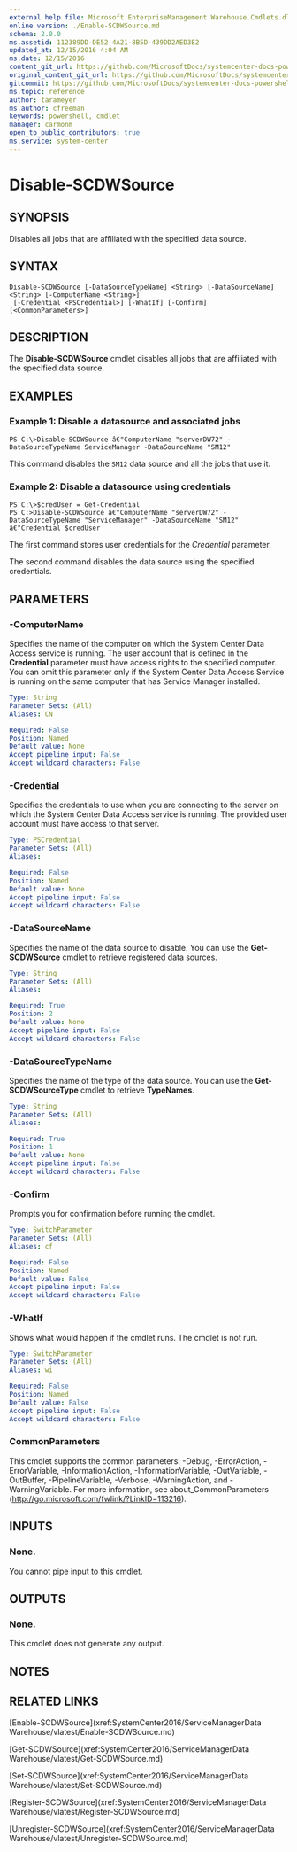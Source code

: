```yaml
---
external help file: Microsoft.EnterpriseManagement.Warehouse.Cmdlets.dll-Help.xml
online version: ./Enable-SCDWSource.md
schema: 2.0.0
ms.assetid: 112389DD-DE52-4A21-8B5D-439DD2AED3E2
updated_at: 12/15/2016 4:04 AM
ms.date: 12/15/2016
content_git_url: https://github.com/MicrosoftDocs/systemcenter-docs-powershell/blob/master/systemcenter-cmdlets/SystemCenter2016/ServiceManagerData%20Warehouse/vlatest/Disable-SCDWSource.md
original_content_git_url: https://github.com/MicrosoftDocs/systemcenter-docs-powershell/blob/master/systemcenter-cmdlets/SystemCenter2016/ServiceManagerData%20Warehouse/vlatest/Disable-SCDWSource.md
gitcommit: https://github.com/MicrosoftDocs/systemcenter-docs-powershell/blob/7df4508c7b907a214e6a8eca76037b06065ef078/systemcenter-cmdlets/SystemCenter2016/ServiceManagerData%20Warehouse/vlatest/Disable-SCDWSource.md
ms.topic: reference
author: tarameyer
ms.author: cfreeman
keywords: powershell, cmdlet
manager: carmonm
open_to_public_contributors: true
ms.service: system-center
---
```


# Disable-SCDWSource

## SYNOPSIS
Disables all jobs that are affiliated with the specified data source.

## SYNTAX

```
Disable-SCDWSource [-DataSourceTypeName] <String> [-DataSourceName] <String> [-ComputerName <String>]
 [-Credential <PSCredential>] [-WhatIf] [-Confirm] [<CommonParameters>]
```

## DESCRIPTION
The **Disable-SCDWSource** cmdlet disables all jobs that are affiliated with the specified data source.

## EXAMPLES

### Example 1: Disable a datasource and associated jobs
```
PS C:\>Disable-SCDWSource â€"ComputerName "serverDW72" -DataSourceTypeName ServiceManager -DataSourceName "SM12"
```

This command disables the `SM12` data source and all the jobs that use it.

### Example 2: Disable a datasource using credentials
```
PS C:\>$credUser = Get-Credential
PS C:>Disable-SCDWSource â€"ComputerName "serverDW72" -DataSourceTypeName "ServiceManager" -DataSourceName "SM12" â€"Credential $credUser
```

The first command stores user credentials for the *Credential* parameter.

The second command disables the data source using the specified credentials.

## PARAMETERS

### -ComputerName
Specifies the name of the computer on which the System Center Data Access service is running.
The user account that is defined in the **Credential** parameter must have access rights to the specified computer.
You can omit this parameter only if the System Center Data Access Service is running on the same computer that has Service Manager installed.

```yaml
Type: String
Parameter Sets: (All)
Aliases: CN

Required: False
Position: Named
Default value: None
Accept pipeline input: False
Accept wildcard characters: False
```

### -Credential
Specifies the credentials to use when you are connecting to the server on which the System Center Data Access service is running.
The provided user account must have access to that server.

```yaml
Type: PSCredential
Parameter Sets: (All)
Aliases: 

Required: False
Position: Named
Default value: None
Accept pipeline input: False
Accept wildcard characters: False
```

### -DataSourceName
Specifies the name of the data source to disable.
You can use the **Get-SCDWSource** cmdlet to retrieve registered data sources.

```yaml
Type: String
Parameter Sets: (All)
Aliases: 

Required: True
Position: 2
Default value: None
Accept pipeline input: False
Accept wildcard characters: False
```

### -DataSourceTypeName
Specifies the name of the type of the data source.
You can use the **Get-SCDWSourceType** cmdlet to retrieve **TypeNames**.

```yaml
Type: String
Parameter Sets: (All)
Aliases: 

Required: True
Position: 1
Default value: None
Accept pipeline input: False
Accept wildcard characters: False
```

### -Confirm
Prompts you for confirmation before running the cmdlet.

```yaml
Type: SwitchParameter
Parameter Sets: (All)
Aliases: cf

Required: False
Position: Named
Default value: False
Accept pipeline input: False
Accept wildcard characters: False
```

### -WhatIf
Shows what would happen if the cmdlet runs.
The cmdlet is not run.

```yaml
Type: SwitchParameter
Parameter Sets: (All)
Aliases: wi

Required: False
Position: Named
Default value: False
Accept pipeline input: False
Accept wildcard characters: False
```

### CommonParameters
This cmdlet supports the common parameters: -Debug, -ErrorAction, -ErrorVariable, -InformationAction, -InformationVariable, -OutVariable, -OutBuffer, -PipelineVariable, -Verbose, -WarningAction, and -WarningVariable. For more information, see about_CommonParameters (http://go.microsoft.com/fwlink/?LinkID=113216).

## INPUTS

### None.
You cannot pipe input to this cmdlet.

## OUTPUTS

### None.
This cmdlet does not generate any output.

## NOTES

## RELATED LINKS

[Enable-SCDWSource](xref:SystemCenter2016/ServiceManagerData Warehouse/vlatest/Enable-SCDWSource.md)

[Get-SCDWSource](xref:SystemCenter2016/ServiceManagerData Warehouse/vlatest/Get-SCDWSource.md)

[Set-SCDWSource](xref:SystemCenter2016/ServiceManagerData Warehouse/vlatest/Set-SCDWSource.md)

[Register-SCDWSource](xref:SystemCenter2016/ServiceManagerData Warehouse/vlatest/Register-SCDWSource.md)

[Unregister-SCDWSource](xref:SystemCenter2016/ServiceManagerData Warehouse/vlatest/Unregister-SCDWSource.md)

